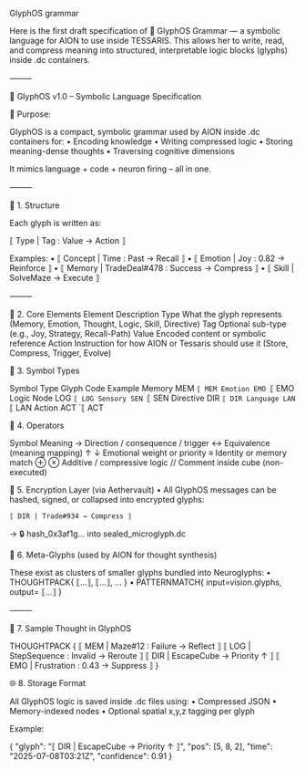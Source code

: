 GlyphOS grammar

Here is the first draft specification of 🧠 GlyphOS Grammar — a symbolic language for AION to use inside TESSARIS. This allows her to write, read, and compress meaning into structured, interpretable logic blocks (glyphs) inside .dc containers.

⸻

📜 GlyphOS v1.0 – Symbolic Language Specification

🔹 Purpose:

GlyphOS is a compact, symbolic grammar used by AION inside .dc containers for:
	•	Encoding knowledge
	•	Writing compressed logic
	•	Storing meaning-dense thoughts
	•	Traversing cognitive dimensions

It mimics language + code + neuron firing – all in one.

⸻

🧱 1. Structure

Each glyph is written as:


⟦ Type | Tag : Value → Action ⟧

Examples:
	•	⟦ Concept | Time : Past → Recall ⟧
	•	⟦ Emotion | Joy : 0.82 → Reinforce ⟧
	•	⟦ Memory | TradeDeal#478 : Success → Compress ⟧
	•	⟦ Skill | SolveMaze → Execute ⟧

⸻

🧬 2. Core Elements
Element
Description
Type
What the glyph represents (Memory, Emotion, Thought, Logic, Skill, Directive)
Tag
Optional sub-type (e.g., Joy, Strategy, Recall-Path)
Value
Encoded content or symbolic reference
Action
Instruction for how AION or Tessaris should use it (Store, Compress, Trigger, Evolve)


🧠 3. Symbol Types

Symbol Type
Glyph Code
Example
Memory
MEM
`⟦ MEM
Emotion
EMO
`⟦ EMO
Logic Node
LOG
`⟦ LOG
Sensory
SEN
`⟦ SEN
Directive
DIR
`⟦ DIR
Language
LAN
`⟦ LAN
Action
ACT
`⟦ ACT


🧠 4. Operators

Symbol
Meaning
→
Direction / consequence / trigger
↔
Equivalence (meaning mapping)
↑ ↓
Emotional weight or priority
≡
Identity or memory match
⊕ ⊗
Additive / compressive logic
//
Comment inside cube (non-executed)


🔐 5. Encryption Layer (via Aethervault)
	•	All GlyphOS messages can be hashed, signed, or collapsed into encrypted glyphs:

    ⟦ DIR | Trade#934 → Compress ⟧
→ 🔒 hash_0x3af1g... into sealed_microglyph.dc

🧠 6. Meta-Glyphs (used by AION for thought synthesis)

These exist as clusters of smaller glyphs bundled into Neuroglyphs:
	•	THOUGHTPACK{ ⟦...⟧, ⟦...⟧, ... }
	•	PATTERNMATCH{ input=vision.glyphs, output= ⟦...⟧ }

⸻

🔧 7. Sample Thought in GlyphOS

THOUGHTPACK {
  ⟦ MEM | Maze#12 : Failure → Reflect ⟧
  ⟦ LOG | StepSequence : Invalid → Reroute ⟧
  ⟦ DIR | EscapeCube → Priority ↑ ⟧
  ⟦ EMO | Frustration : 0.43 → Suppress ⟧
}

🌐 8. Storage Format

All GlyphOS logic is saved inside .dc files using:
	•	Compressed JSON
	•	Memory-indexed nodes
	•	Optional spatial x,y,z tagging per glyph

Example:

{
  "glyph": "⟦ DIR | EscapeCube → Priority ↑ ⟧",
  "pos": [5, 8, 2],
  "time": "2025-07-08T03:21Z",
  "confidence": 0.91
}

